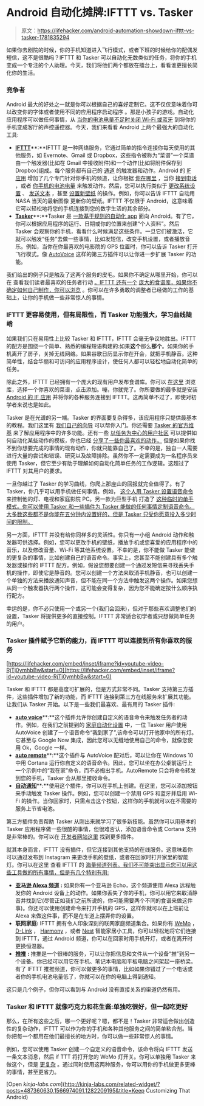 # Android 自动化摊牌:IFTTT vs. Tasker

> 原文：<https://lifehacker.com/android-automation-showdown-ifttt-vs-tasker-1781835294>

如果你去剧院的时候，你的手机知道进入飞行模式，或者下班的时候给你的配偶发短信，这不是很酷吗？IFTTT 和 Tasker 可以自动化无数类似的任务，将你的手机变成一个专注的个人助理。今天，我们将他们两个都放在擂台上，看看谁更擅长简化你的生活。



### **竞争者**

Android 最大的好处之一就是你可以根据自己的喜好定制它。这不仅仅意味着你可以改变你的字体或者使用不同的应用程序启动程序 。那是小孩子的游戏。自动化应用程序可以做任何事情，从 [当你的电池电量不足时关闭 Wi-Fi 或蓝牙](http://lifehacker.com/if-formerly-ifttt-for-android-gets-battery-monitoring-1713911832) 到将你的手机变成客厅的声控遥控器。今天，我们来看看 Android 上两个最强大的自动化工具:

*   [**IFTTT**](http://ifttt.com/)**:**IFTTT 是一种网络服务，它通过简单的指令连接你每天使用的其他服务，如 Evernote、Gmail 或 Dropbox，这些指令被称为“菜谱”一个菜谱由一个触发器(比如在 Gmail 中接收附件)和一个动作(比如将附件保存到 Dropbox)组成。每个服务都有自己的 [通道](https://ifttt.com/channels) 的触发器和动作。Android 的 [IF 应用](https://play.google.com/store/apps/details?id=com.ifttt.ifttt) 增加了几个专门针对你手机的频道，让你根据 [你在哪里](https://ifttt.com/android_location) ，当你 [接到电话](https://ifttt.com/android_phone) ，或者 [你手机的电池电量](https://ifttt.com/android_battery) 来触发动作。然后，您可以执行类似于 [更改系统设置](https://ifttt.com/android_device) 、 [发送文本](https://ifttt.com/android_messages) ，甚至 [设置新壁纸](https://ifttt.com/android_device) 的操作。例如，你可以告诉 IFTTT 自动用 NASA 当天的最新图像 更新你的壁纸。IFTTT 不仅限于 Android，这意味着它可以轻松地将您的手机连接到您的数字生活的其余部分。
*   [**Tasker**](https://play.google.com/store/apps/details?id=net.dinglisch.android.taskerm)**:**Tasker 是 [一款基于规则的自动化 app](https://lifehacker.com/how-to-turn-your-android-phone-into-a-fully-automated-s-5599116) 面向 Android。有了它，你可以根据应用程序的运行、日期或你的位置来创建“个人资料”。然后 Tasker 会观察你的手机，看看什么时候满足这些条件。一旦它们被激活，它就可以触发“任务”去做一些事情，比如发短信，改变手机设置，或者播放音乐。例如，当你在你最喜欢的电影院的 GPS 位置时，你可以告诉 Tasker 打开飞行模式。像 [AutoVoice](https://play.google.com/store/apps/details?id=com.joaomgcd.autovoice) 这样的第三方插件可以让你进一步扩展 Tasker 的功能。

我们给出的例子只是触及了这两个服务的皮毛。如果你不确定从哪里开始，你可以在 查看我们读者最喜欢的任务者行动 [。IFTTT 还有一个](http://lifehacker.com/show-us-your-best-tasker-actions-487360630) [庞大的食谱库，如果你不确定如何自己制作，你可以浏览](https://ifttt.com/recipes) 。你可以在许多勇敢的调整者已经做的工作的基础上，让你的手机做一些非常惊人的事情。

### IFTTT 更容易使用，但有局限性，而 Tasker 功能强大，学习曲线陡峭

如果我们只在易用性上比较 Tasker 和 IFTTT，IFTTT 会毫无争议地胜出。IFTTT 的配方是围绕一个简单、熟悉的编程短语构建的:如果**这个**那么**那个**。如果你的手机离开了房子，关掉无线网络。如果谷歌日历显示你在开会，就把手机静音。这种简单性，结合华丽和可访问的应用程序设计，使任何人都可以轻松地自动化简单的任务。

除此之外，IFTTT 已经拥有一个庞大的现有用户发布食谱库。你可以 [在这里](https://ifttt.com/recipes) 浏览库，选择一个你喜欢的菜谱，点击添加。嘣，你就完了。你所要做的最多就是安装[Android 的 IF 应用](https://play.google.com/store/apps/details?id=com.ifttt.ifttt) 并将你的各种服务连接到 IFTTT。这再简单不过了，即使对初学者来说也是如此。

Tasker 是在光谱的另一端。Tasker 的界面要复杂得多，该应用程序只提供最基本的教程。我们这里有 [我们自己的向导](https://lifehacker.com/unleash-the-power-of-android-with-these-automated-apps-5930652) 可以帮你入门。你还需要 [Tasker 的官方维基](http://tasker.wikidot.com/profile-index) 来了解应用程序中的许多功能。还有一些 [以任务为中心的用户社区](https://plus.google.com/communities/110787685049943933094) 可以提供如何自动化某些动作的模板，你也已经 [分享了一些你最喜欢的动作，](http://lifehacker.com/show-us-your-best-tasker-actions-487360630) 但是如果你找不到你想要完成的事情的现有动作，你就只能靠自己了。不幸的是，独自一人需要进行大量的尝试和错误、研究以及故障排除。虽然你不一定需要成为一名程序员来使用 Tasker，但它至少有助于理解如何自动化简单任务的工作逻辑。这超过了 IFTTT 对其用户的要求。

一旦你越过了 Tasker 的学习曲线，你爬上那座山的回报就完全值得了。有了 Tasker，你几乎可以用手机做任何事情。例如， [这个人用 Tasker 设置语音命令](http://lifehacker.com/automate-your-home-via-voice-commands-with-tasker-and-v-493876426#_ga=1.22359294.431406394.1415821409) 来控制他的灯、电视和家庭影院 PC。另一款为巨型手机 打造了 [这种临时的单手模式。你可以使用 Tasker 和一些插件为 Tasker 能做的任何事情定制语音命令。大多数这些都不是你能在五分钟内设置好的，但是 Tasker 只受你愿意投入多少时间的限制。](http://lifehacker.com/use-a-makeshift-one-handed-mode-to-make-your-giant-phon-1737999019#_ga=1.22359294.431406394.1415821409)

另一方面，IFTTT 并没有给你同样多的灵活性。你只有一小组 Android 动作和触发器可供选择。例如，您可以更改手机的壁纸，播放手机或您喜爱的应用程序中的音乐，以及修改音量、Wi-Fi 等其他系统设置。不幸的是，你不能做 Tasker 能做的更复杂的事情，比如创建自己的语音命令。事实上，您甚至不能创建具有多个触发器或操作的 IFTTT 配方。例如，假设您想要创建一个通过发短信来寻找丢失手机的操作，即使它是静音的。您可以创建一个方法来取消手机静音，也可以创建一个单独的方法来播放通知声音，但不能在同一个方法中触发这两个操作。如果您想从同一个触发器执行两个操作，这可能会变得复杂，因为您不能确定按什么顺序执行配方。

幸运的是，你不必只使用一个或另一个(我们会回来)，但对于那些喜欢调整他们的设置，Tasker 将提供更多的直接控制。IFTTT 非常适合初学者或只想做简单任务的用户。

### Tasker 插件赋予它新的能力，而 IFTTT 可以连接到所有你喜欢的服务

 [https://lifehacker.com/embed/inset/iframe?id=youtube-video-RjTj0ymhbBw&start=0](https://lifehacker.com/embed/inset/iframe?id=youtube-video-RjTj0ymhbBw&start=0) 

Tasker 和 IFTTT 都是高度可扩展的，但是方式非常不同。Tasker 支持第三方插件，这些插件增加了新的功能，而 IFTTT 连接到第三方在线服务来扩展其功能。让我们从 Tasker 开始。以下是一些我们最喜欢、最有用的 Tasker 插件:

*   [**auto voice**](http://lifehacker.com/autovoice-now-lets-you-create-custom-google-now-command-1607156863)**:**这个插件允许你创建自定义的语音命令来触发任务者的动作。例如，在我们之前提到的 [家庭自动化设置](http://lifehacker.com/automate-your-home-via-voice-commands-with-tasker-and-v-493876426#_ga=1.96492378.431406394.1415821409) 中，一位 Tasker 用户使用 AutoVoice 创建了一个语音命令“我到家了”,该命令可以打开他家中的所有灯。它甚至与 Google Now 集成，因此您可以无缝地使用自己的命令，就像您使用 Ok，Google 一样。
*   [**auto remote**](http://lifehacker.com/autoremote-lets-you-control-your-android-from-cortana-i-1721954052)**:**这个插件与 AutoVoice 配对后，可以让你在 Windows 10 中用 Cortana 运行你自定义的语音命令。因此，您可以坐在办公桌前运行上一个示例中的“我在家”命令，而不必掏出手机。AutoRemote 只会将命令转发到您的手机，Tasker 会从那里接收命令。
*   [**自动通知**](http://lifehacker.com/autonotification-uses-tasker-to-create-custom-notificat-1750883309)**:**使用这个插件，你可以在手机上创建。在这里，您可以添加按钮来手动触发 Tasker 操作。例如，您可以创建一个禁用 GPS 和蓝牙并启用 Wi-Fi 的操作。当你回家时，只需点击这个按钮，这样你的手机就可以在不需要的服务上节省电池。

第三方插件负责帮助 Tasker 从刚出来就学习了很多新技能。虽然你可以用基本的 Tasker 应用程序做一些很酷的事情，但很难否认，添加语音命令或 Cortana 支持是非常棒的。你可以在 [开发者网站这里](http://joaoapps.com/) 找到更多插件。

就其本身而言，IFTTT 没有插件，但它连接到其他支持的在线服务。这意味着你可以通过发布到 Instagram 来更改手机的壁纸，或者在回家时打开家里的智能灯。你可以在这里 查看 IFTTT 的 [海量频道列表。我们不可能突出显示您可以用这些工具做的所有事情，但是有几个特别有用:](https://ifttt.com/channels)

*   [**亚马逊 Alexa 频道**](https://ifttt.com/amazon_alexa) **:** 如果你有一个亚马逊 Echo，这个频道使用 Alexa 远程触发你的 Android 设备上的动作。如果你丢失了你的手机，你可以用它来取消静音并找到它(尽管正如我们之前所说的，你可能需要两个不同的食谱来做这件事)。你还可以使用创建命令来打开手机的 GPS，这样你就可以在上班前让 Alexa 来做这件事，而不是在车道上摆弄你的设置。
*   **联网家庭:** IFTTT 拥有令人印象深刻的联网家庭频道集合。如果你有 [WeMo](https://ifttt.com/wemo_insight_switch) ， [D-Link](https://ifttt.com/dlink_smart_plug) ， [Harmony](https://ifttt.com/harmony) ，或者 [Nest](https://ifttt.com/nest_thermostat) 智能家居小工具，你可以轻松地将它们连接到 IFTTT，通过 Android 频道，你可以在回家时用手机开灯，或者在离开时更换恒温器。
*   [**推推**](https://ifttt.com/pushbullet) **:** 推推是一个很棒的服务，可以让你把信息和文件从一个设备“推”到另一个设备。你已经可以用它在手机、笔记本电脑和平板电脑之间架起一座桥梁。有了 IFTTT 推推频道，你可以做更多的事情，比如如果你错过了一个电话或者你的手机电池电量低了，你就可以在你的电脑上得到通知。

这只是几个例子，但你可以看到与 Android 没有直接关系的渠道仍然有用。

### Tasker 和 IFTTT 就像巧克力和花生酱:单独吃很好，但一起吃更好

那么，在所有这些之后，哪一个更好呢？嗯，都不是！Tasker 非常适合做出创造性的复杂动作，IFTTT 可以作为你的手机和各种其他服务之间的简单粘合剂。当你把每一个都用在他们最擅长的地方时，你可以做一些非常惊人的事情。

例如，您可以使用 Tasker 创建一个自定义的语音命令，该命令将向 IFTTT 发送一条文本消息，然后 if TTT 将打开您的 WeMo 灯开关。你可以单独用 Tasker 来做这个，但是 [更复杂](https://www.reddit.com/r/homeautomation/comments/2r6gq7/trigger_wemo_switch_from_tasker/) 。通过同时使用这两种服务，你可以用你的手机做更多更棒的事情，甚至更省力。

[Open *kinja-labs.com*](http://kinja-labs.com/related-widget/?posts=487360630,1566974091,1282209195&title=Keep Customizing That Android)